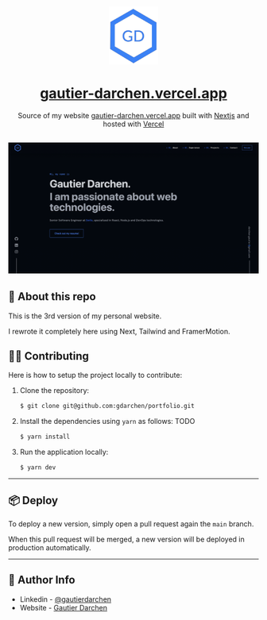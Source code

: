 <div align="center">
  <img alt="Logo" src=".README/logo.png" width="100" />
</div>
<h1 align="center">
  <a href="https://gautier-darchen.vercel.app/">gautier-darchen.vercel.app</a>
</h1>
<p align="center">
  Source of my website <a href="https://gautier-darchen.vercel.app/" target="_blank">gautier-darchen.vercel.app</a> built with <a href="https://nextjs.org/" target="_blank">Nextjs</a> and hosted with <a href="https://vercel.com/" target="_blank">Vercel</a>
</p>

<!-- TODO: pnpm, ci checks, protect branch, pr-template, commitlint/precommit hooks -->


<!-- [![last commit](https://badgen.net/github/last-commit/gdarchen/portfolio?icon=https://simpleicons.now.sh/git/fff)](https://github.com/gdarchen/portfolio)
[![yarn version](https://img.shields.io/badge/v1.22-4684B0.svg?logo=yarn&logoColor=white&label=Yarn)](https://yarnpkg.com/)
[![node version](https://img.shields.io/badge/%3E=14.0.0-3C873A.svg?logo=node.js&logoColor=white&label=node)](https://nodejs.org/en/)
 -->

## ![demo](.README/home.png)

## 👋 About this repo

This is the 3rd version of my personal website.

I rewrote it completely here using Next, Tailwind and FramerMotion.

## 👨‍💻 Contributing

Here is how to setup the project locally to contribute:

1. Clone the repository:
   ```bash
   $ git clone git@github.com:gdarchen/portfolio.git
   ```
   <!-- TODO: improve when yarn@4 or pnpm -->
2. Install the dependencies using `yarn` as follows: TODO
   ```bash
   $ yarn install
   ```
3. Run the application locally:
   ```bash
   $ yarn dev
   ```

---


## 📦 Deploy

To deploy a new version, simply open a pull request again the `main` branch.

When this pull request will be merged, a new version will be deployed in production automatically.

---

## 📣 Author Info

- Linkedin - [@gautierdarchen](https://www.linkedin.com/in/gautierdarchen/)
- Website - [Gautier Darchen](https://gautier-darchen.vercel.app/)

